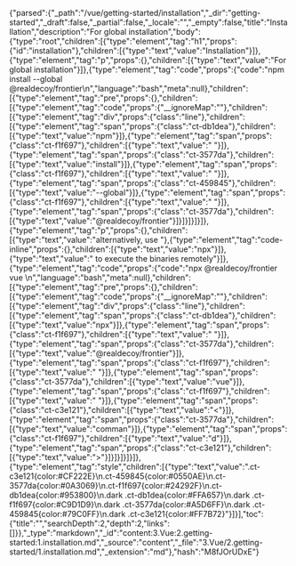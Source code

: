 {"parsed":{"_path":"/vue/getting-started/installation","_dir":"getting-started","_draft":false,"_partial":false,"_locale":"","_empty":false,"title":"Installation","description":"For global installation","body":{"type":"root","children":[{"type":"element","tag":"h1","props":{"id":"installation"},"children":[{"type":"text","value":"Installation"}]},{"type":"element","tag":"p","props":{},"children":[{"type":"text","value":"For global installation"}]},{"type":"element","tag":"code","props":{"code":"npm install --global @realdecoy/frontier\n","language":"bash","meta":null},"children":[{"type":"element","tag":"pre","props":{},"children":[{"type":"element","tag":"code","props":{"__ignoreMap":""},"children":[{"type":"element","tag":"div","props":{"class":"line"},"children":[{"type":"element","tag":"span","props":{"class":"ct-db1dea"},"children":[{"type":"text","value":"npm"}]},{"type":"element","tag":"span","props":{"class":"ct-f1f697"},"children":[{"type":"text","value":" "}]},{"type":"element","tag":"span","props":{"class":"ct-3577da"},"children":[{"type":"text","value":"install"}]},{"type":"element","tag":"span","props":{"class":"ct-f1f697"},"children":[{"type":"text","value":" "}]},{"type":"element","tag":"span","props":{"class":"ct-459845"},"children":[{"type":"text","value":"--global"}]},{"type":"element","tag":"span","props":{"class":"ct-f1f697"},"children":[{"type":"text","value":" "}]},{"type":"element","tag":"span","props":{"class":"ct-3577da"},"children":[{"type":"text","value":"@realdecoy/frontier"}]}]}]}]}]},{"type":"element","tag":"p","props":{},"children":[{"type":"text","value":"alternatively, use "},{"type":"element","tag":"code-inline","props":{},"children":[{"type":"text","value":"npx"}]},{"type":"text","value":" to execute the binaries remotely"}]},{"type":"element","tag":"code","props":{"code":"npx @realdecoy/frontier vue <command>\n","language":"bash","meta":null},"children":[{"type":"element","tag":"pre","props":{},"children":[{"type":"element","tag":"code","props":{"__ignoreMap":""},"children":[{"type":"element","tag":"div","props":{"class":"line"},"children":[{"type":"element","tag":"span","props":{"class":"ct-db1dea"},"children":[{"type":"text","value":"npx"}]},{"type":"element","tag":"span","props":{"class":"ct-f1f697"},"children":[{"type":"text","value":" "}]},{"type":"element","tag":"span","props":{"class":"ct-3577da"},"children":[{"type":"text","value":"@realdecoy/frontier"}]},{"type":"element","tag":"span","props":{"class":"ct-f1f697"},"children":[{"type":"text","value":" "}]},{"type":"element","tag":"span","props":{"class":"ct-3577da"},"children":[{"type":"text","value":"vue"}]},{"type":"element","tag":"span","props":{"class":"ct-f1f697"},"children":[{"type":"text","value":" "}]},{"type":"element","tag":"span","props":{"class":"ct-c3e121"},"children":[{"type":"text","value":"<"}]},{"type":"element","tag":"span","props":{"class":"ct-3577da"},"children":[{"type":"text","value":"comman"}]},{"type":"element","tag":"span","props":{"class":"ct-f1f697"},"children":[{"type":"text","value":"d"}]},{"type":"element","tag":"span","props":{"class":"ct-c3e121"},"children":[{"type":"text","value":">"}]}]}]}]}]},{"type":"element","tag":"style","children":[{"type":"text","value":".ct-c3e121{color:#CF222E}\n.ct-459845{color:#0550AE}\n.ct-3577da{color:#0A3069}\n.ct-f1f697{color:#24292F}\n.ct-db1dea{color:#953800}\n.dark .ct-db1dea{color:#FFA657}\n.dark .ct-f1f697{color:#C9D1D9}\n.dark .ct-3577da{color:#A5D6FF}\n.dark .ct-459845{color:#79C0FF}\n.dark .ct-c3e121{color:#FF7B72}"}]}],"toc":{"title":"","searchDepth":2,"depth":2,"links":[]}},"_type":"markdown","_id":"content:3.Vue:2.getting-started:1.installation.md","_source":"content","_file":"3.Vue/2.getting-started/1.installation.md","_extension":"md"},"hash":"M8fJOrUDxE"}